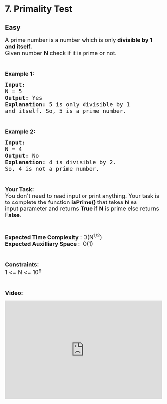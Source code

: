 # 7. Primality Test
## Easy 
<div class="problem-statement">
                <p></p><p><span style="font-size:18px">A prime number is a number which is only<strong> divisible by 1 and itself.</strong><br>
Given number <strong>N</strong> check if it is prime or not. </span></p>

<p>&nbsp;</p>

<p><span style="font-size:18px"><strong>Example 1:</strong></span></p>

<pre><span style="font-size:18px"><strong>Input:
</strong>N = 5
<strong>Output: </strong>Yes
<strong>Explanation: </strong>5 is only divisible by 1 
and itself. So, 5 is a prime number.</span></pre>

<p>&nbsp;</p>

<p><span style="font-size:18px"><strong>Example 2:</strong></span></p>

<pre><span style="font-size:18px"><strong>Input:
</strong>N = 4
<strong>Output: </strong>No
<strong>Explanation: </strong>4 is divisible by 2. 
So, 4 is not a prime number.</span></pre>

<p>&nbsp;</p>

<p><strong><span style="font-size:18px">Your Task:</span></strong><br>
<span style="font-size:18px">You don't need to read input or print anything. Your task is to complete the function</span><span style="font-size:18px"> <strong>isPrime()&nbsp;</strong>that takes <strong>N</strong> as input&nbsp;parameter<strong> </strong>and returns <strong>True </strong>if <strong>N</strong> is prime else returns F<strong>alse</strong>.&nbsp;</span></p>

<p>&nbsp;</p>

<p><span style="font-size:18px"><strong>Expected Time Complexity</strong> : O(N<sup>1/2</sup>)<br>
<strong>Expected Auxilliary Space </strong>:&nbsp; O(1)</span></p>

<p>&nbsp;</p>

<p><span style="font-size:18px"><strong>Constraints:</strong><br>
1 &lt;= N &lt;= 10</span><sup><span style="font-size:15px">9</span></sup></p>

<p>&nbsp;</p>

<p><strong><span style="font-size:18px">Video:</span></strong></p>

<p><iframe frameborder="0" height="315" src="https://www.youtube.com/embed/AaNUzEHiDpI" width="560" style="max-width: 100%;"></iframe></p>

<p>&nbsp;</p>
 <p></p>
            </div>